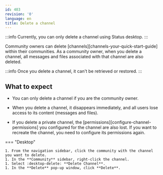 ```yaml
---
id: 403
revision: '0'
language: en
title: Delete a channel
---
```


:::info
Currently, you can only delete a channel using Status desktop.
:::

Community owners can delete [channels][channels-your-quick-start-guide] within their communities. As a community owner, when you delete a channel, all messages and files associated with that channel are also deleted.

:::info
Once you delete a channel, it can't be retrieved or restored.
:::

## What to expect

- You can only delete a channel if you are the community owner.

- When you delete a channel, it disappears immediately, and all users lose access to its content (messages and files).

- If you delete a private channel, the [permissions][configure-channel-permissions] you configured for the channel are also lost. If you want to recreate the channel, you need to configure its permissions again.

=== "Desktop"

    1. From the navigation sidebar, click the community with the channel you want to delete.
    1. In the **Community** sidebar, right-click the channel.
    1. Select :desktop-delete: **Delete Channel**.
    1. In the **Delete** pop-up window, click **Delete**.
